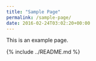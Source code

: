 ```yaml
---
title: "Sample Page"
permalink: /sample-page/
date: 2016-02-24T03:02:20+00:00
---
```


This is an example page.

{% include ../README.md %}
